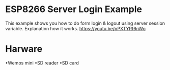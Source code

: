 # ESP8266 Server Login Example

This example shows you how to do form login & logout using server session variable.
Explanation how it works.
https://youtu.be/pPXTYRf6nWo

# Harware
•Wemos mini
•SD reader 
•SD card

